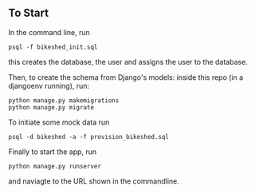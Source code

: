 ## To Start

In the command line, run

```shell
psql -f bikeshed_init.sql
```

this creates the database, the user and assigns the user to the database.

Then, to create the schema from Django's models:
inside this repo (in a djangoenv running), run:

```shell
python manage.py makemigrations
python manage.py migrate
```

To initiate some mock data run

```shell
psql -d bikeshed -a -f provision_bikeshed.sql
```

Finally to start the app, run

```shell
python manage.py runserver
```

and naviagte to the URL shown in the commandline.
